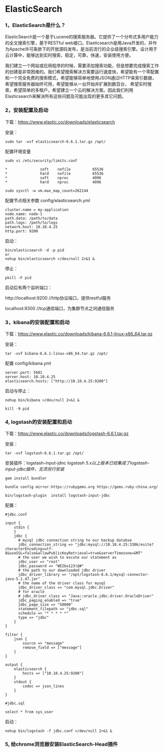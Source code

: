 # ElasticSearch

### 1，ElasticSearch是什么？

ElasticSearch是一个基于Lucene的搜索服务器。它提供了一个分布式多用户能力的全文搜索引擎，基于RESTful web接口。Elasticsearch是用Java开发的，并作为Apache许可条款下的开放源码发布，是当前流行的企业级搜索引擎。设计用于云计算中，能够达到实时搜索，稳定，可靠，快速，安装使用方便。

我们建立一个网站或应用程序的时候，需要添加搜索功能，但是想要完成搜索工作的创建是非常困难的。我们希望搜索解决方案要运行速度快，希望能有一个零配置和一个完全免费的搜索模式，希望能够简单地使用JSON通过HTTP来索引数据，希望搜索服务器始终可用，希望能够从一台开始并扩展到数百台，
希望实时搜索，希望简单的多租户，希望建立一个云的解决方案。因此我们利用Elasticsearch来解决所有这些问题及可能出现的更多其它问题。

### 2，安装配置及启动

下载：https://www.elastic.co/downloads/elasticsearch

安装：

``` 
sudo tar -xvf elasticsearch-6.6.1.tar.gz /opt/
```

配置环境变量

``` 
sudo vi /etc/security/limits.conf

*               soft    nofile          65536
*               hard    nofile          65536
*               soft    nproc           4096
*               hard    nproc           4096

sudo sysctl -w vm.max_map_count=262144

```

配置节点相关参数 config/elasticsearch.yml

``` 
cluster.name = my-application
node.name: node-1
path.data: /path/to/data
path.logs: /path/to/logs
network.host: 10.10.4.25
http.port: 9200
```

启动：
``` 
bin/elasticsearch -d -p pid
or
nohup bin/elasticsearch >/dev/null 2>&1 &
```

停止：
``` 
pkill -F pid
```

启动后有两个监听端口：

http://localhost:9200 //http协议端口，提供restful服务

localhost:9300 //tcp通信端口，为集群节点之间通信服务


### 3，kibana的安装配置和启动

下载：https://www.elastic.co/downloads/kibana-6.6.1-linux-x86_64.tar.gz

安装：
``` 
tar -xvf kibana-6.6.1-linux-x86_64.tar.gz /opt/
```

配置 config/kibana.yml
``` 
server.port: 5601
server.host: 10.10.4.25
elasticsearch.hosts: ["http://10.10.4.25:9200"]
```

启动与停止：

``` 
nohup bin/kibana >/dev/null 2>&1 &

kill -9 pid
```

### 4, logstash的安装配置和启动

下载：https://www.elastic.co/downloads/logstash-6.6.1.tar.gz

安装：
``` 
tar -xvf logstash-6.6.1.tar.gz /opt/
```

安装插件：logstash-input-jdnc *logstash 5.x以上版本已经集成了logstash-input-jdbc插件，无须另行安装*
``` 
gem install bundler

bundle config mirror.https://rubygems.org https://gems.ruby-china.org/

bin/logstash-plugin  install logstash-input-jdbc

```

配置：

``` 
#jdbc.conf

input {
    stdin {
    }
    jdbc {
      # mysql jdbc connection string to our backup databse
      jdbc_connection_string => "jdbc:mysql://10.10.4.25:3306/esite?characterEncoding=utf-8&useSSL=false&allowPublicKeyRetrieval=true&serverTimezone=GMT"
      # the user we wish to excute our statement as
      jdbc_user => "root"
      jdbc_password => "WEIbo123!@#"
      # the path to our downloaded jdbc driver
      jdbc_driver_library => "/opt/logstash-6.6.1/mysql-connector-java-5.1.47.jar"
      # the name of the driver class for mysql
      jdbc_driver_class => "com.mysql.jdbc.Driver"
      # for oracle
      # jdbc_driver_class => "Java::oracle.jdbc.driver.OracleDriver"
      jdbc_paging_enabled => "true"
      jdbc_page_size => "50000"
      statement_filepath => "jdbc.sql"
      schedule => "* * * * *"
      type => "jdbc"
    }
}

filter {
    json {
        source => "message"
        remove_field => ["message"]
    }
}

output {
    elasticsearch {
        hosts => ["10.10.4.25:9200"]
    }
    stdout {
        codec => json_lines
    }
}
```

``` 
#jdbc.sql

select * from sys_user

```

启动：

``` 
nohup bin/logstash -f jdbc.conf >/dev/null 2>&1 &

```

### 5, 给chrome浏览器安装ElasticSearch-Head插件
